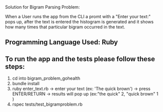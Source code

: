 Solution for Bigram Parsing Problem:

When a User runs the app from the CLI a promt with a "Enter your text:" pops up, after the text is entered the histogram is generated and it shows how many times that particular bigram occurred in the text.

## Programming Language Used: Ruby

## To run the app and the tests please follow these steps:

1. cd into bigram_problem_gohealth
2. bundle install
3. ruby enter_text.rb
    -> enter your text (ex: 'The quick brown')
    -> press ENTER/RETURN
    -> results will pop up (ex:"the quick" 2, "quick brown" 1 )
4. rspec tests/test_bigramproblem.rb


